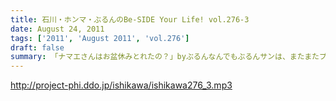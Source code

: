 ```yaml
---
title: 石川・ホンマ・ぶるんのBe-SIDE Your Life! vol.276-3
date: August 24, 2011
tags: ['2011', 'August 2011', 'vol.276']
draft: false
summary: 「ナマエさんはお盆休みとれたの？」byぶるんなんでもぶるんサンは、またまたプロ野球観戦に行っていたりするとか。ウラヤマシイ。NAMAE
---
```


http://project-phi.ddo.jp/ishikawa/ishikawa276_3.mp3